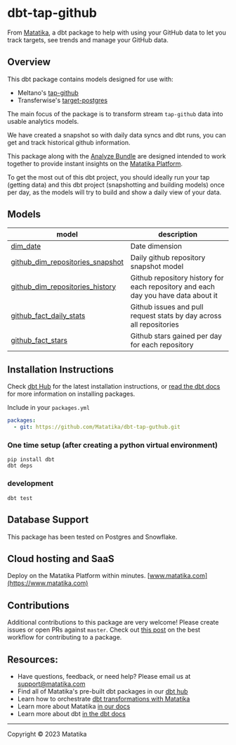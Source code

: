 # dbt-tap-github
From [Matatika](https://www.matatika.com/), a dbt package to help with using your GitHub data to let you track targets, see trends and manage your GitHub data.

## Overview

This dbt package contains models designed for use with:
- Meltano's [tap-github](https://github.com/MeltanoLabs/tap-github)
- Transferwise's [target-postgres](https://github.com/transferwise/pipelinewise-target-postgres)

The main focus of the package is to transform stream `tap-github` data into usable analytics models.

We have created a snapshot so with daily data syncs and dbt runs, you can get and track historical github information.

This package along with the [Analyze Bundle](https://github.com/Matatika/analyze-github) are designed intended to work together to provide instant insights on the [Matatika Platform](https://www.matatika.com).

To get the most out of this dbt project, you should ideally run your tap (getting data) and this dbt project (snapshotting and building models) once per day, as the models will try to build and show a daily view of your data.

## Models

| **model**              | **description** |
| ---------------------- | ------------------------------------------------------------- |
| [dim_date](models/base/dim_date.sql) | Date dimension |
| [github_dim_repositories_snapshot](snapshots/github_dim_repositories_snapshot.sql) | Daily github repository snapshot model |
| [github_dim_repositories_history](models/base/dim_repositories_history.sql) | Github repository history for each repository and each day you have data about it |
| [github_fact_daily_stats](models/base/fact_daily_.sql) | Github issues and pull request stats by day across all repositories |
| [github_fact_stars](models/base/trello_lists.sql) | Github stars gained per day for each repository |


## Installation Instructions
Check [dbt Hub](https://hub.getdbt.com/) for the latest installation instructions, or [read the dbt docs](https://docs.getdbt.com/docs/package-management) for more information on installing packages.

Include in your `packages.yml`
```yaml
packages:
  - git: https://github.com/Matatika/dbt-tap-guthub.git
```

### One time setup (after creating a python virtual environment)

```
pip install dbt
dbt deps
```

### development

```
dbt test
```

## Database Support
This package has been tested on Postgres and Snowflake.

## Cloud hosting and SaaS
Deploy on the Matatika Platform within minutes. [www.matatika.com](https://www.matatika.com)

## Contributions

Additional contributions to this package are very welcome! Please create issues
or open PRs against `master`. Check out 
[this post](https://discourse.getdbt.com/t/contributing-to-a-dbt-package/657) 
on the best workflow for contributing to a package.

## Resources:
- Have questions, feedback, or need help? Please email us at support@matatika.com
- Find all of Matatika's pre-built dbt packages in our [dbt hub](https://hub.getdbt.com/Matatika/)
- Learn how to orchestrate [dbt transformations with Matatika](https://www.matatika.com/docs/getting-started/)
- Learn more about Matatika [in our docs](https://www.matatika.com/docs/introduction)
- Learn more about dbt [in the dbt docs](https://docs.getdbt.com/docs/introduction)

---

Copyright &copy; 2023 Matatika
